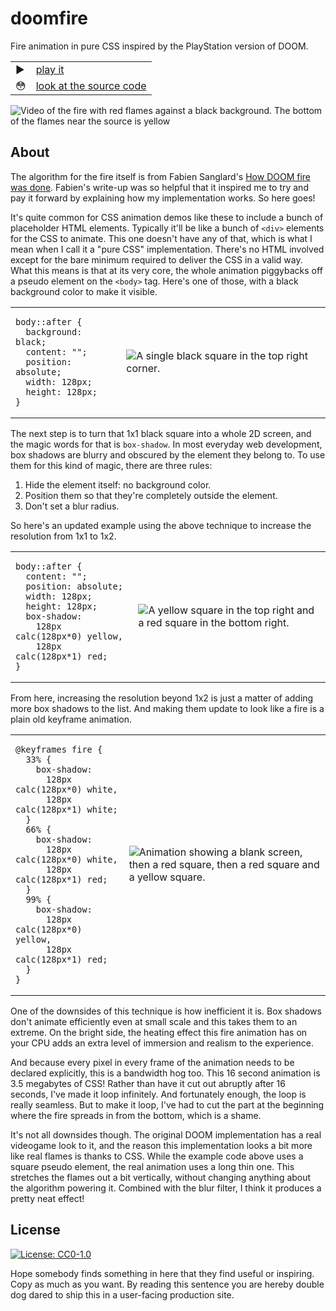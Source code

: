 doomfire
========

Fire animation in pure CSS inspired by the PlayStation version of DOOM.

|    |                                                     |
|----|-----------------------------------------------------|
| ▶️  | [play it](https://hen.cat/doomfire)                 |
| 😳 | [look at the source code](https://github.com/hendotcat/doomfire/blob/trunk/doomfire.scss) |

![Video of the fire with red flames against a black background. The bottom of the flames near the source is yellow](https://hen.cat/doomfire/videos/demo-512x512.gif)

About
-----

The algorithm for the fire itself is from Fabien Sanglard's [How DOOM fire was
done]. Fabien's write-up was so helpful that it inspired me to try and pay it
forward by explaining how my implementation works.
So here goes!

It's quite common for CSS animation demos like these to include a bunch of
placeholder HTML elements. Typically it'll be like a bunch of `<div>` elements
for the CSS to animate. This one doesn't have any of that, which is what I mean
when I call it a "pure CSS" implementation. There's no HTML involved except for
the bare minimum required to deliver the CSS in a valid way. What this means is
that at its very core, the whole animation piggybacks off a pseudo element on
the `<body>` tag. Here's one of those, with a black background color to make it
visible.

<table>
  <tbody>
    <tr>
      <td>
        <pre><code>body::after {
  background: black;
  content: "";
  position: absolute;
  width: 128px;
  height: 128px;
}</code></pre>
      </td>
      <td>
        <img
          alt="A single black square in the top right corner."
          src="https://hen.cat/doomfire/images/example-output-1-256x256.png"
        />
      </td>
    </tr>
  </tbody>
</table>

The next step is to turn that 1x1 black square into a whole 2D screen, and the
magic words for that is `box-shadow`. In most everyday web development, box
shadows are blurry and obscured by the element they belong to. To use them for
this kind of magic, there are three rules:

1. Hide the element itself: no background color.
2. Position them so that they're completely outside the element.
3. Don't set a blur radius.

So here's an updated example using the above technique to increase the
resolution from 1x1 to 1x2.

<table>
  <tbody>
    <tr>
      <td>
        <pre><code>body::after {
  content: "";
  position: absolute;
  width: 128px;
  height: 128px;
  box-shadow:
    128px calc(128px*0) yellow,
    128px calc(128px*1) red;
}</code></pre>
      </td>
      <td>
        <img
          alt="A yellow square in the top right and a red square in the bottom right."
          src="https://hen.cat/doomfire/images/example-output-2-256x256.png"
        />
      </td>
    </tr>
  </tbody>
</table>

From here, increasing the resolution beyond 1x2 is just a matter of adding more box shadows to the list.
And making them update to look like a fire is a plain old keyframe animation.

<table>
  <tbody>
    <tr>
      <td>
        <pre><code>@keyframes fire {
  33% {
    box-shadow:
      128px calc(128px*0) white,
      128px calc(128px*1) white;
  }
  66% {
    box-shadow:
      128px calc(128px*0) white,
      128px calc(128px*1) red;
  }
  99% {
    box-shadow:
      128px calc(128px*0) yellow,
      128px calc(128px*1) red;
  }
}</code></pre>
      </td>
      <td>
        <img
          alt="Animation showing a blank screen, then a red square, then a red square and a yellow square."
          src="https://hen.cat/doomfire/videos/example-output-3-256x256.gif"
        />
      </td>
    </tr>
  </tbody>
</table>

One of the downsides of this technique is how inefficient it is. Box shadows
don't animate efficiently even at small scale and this takes them to an extreme.
On the bright side, the heating effect this fire animation has on your CPU adds
an extra level of immersion and realism to the experience.

And because every pixel in every frame of the animation needs to be declared
explicitly, this is a bandwidth hog too. This 16 second animation is 3.5
megabytes of CSS! Rather than have it cut out abruptly after 16 seconds, I've
made it loop infinitely. And fortunately enough, the loop is really seamless.
But to make it loop, I've had to cut the part at the beginning where the fire
spreads in from the bottom, which is a shame.

It's not all downsides though. The original DOOM implementation has a real
videogame look to it, and the reason this implementation looks a bit more like
real flames is thanks to CSS. While the example code above uses a square pseudo
element, the real animation uses a long thin one. This stretches the flames out
a bit vertically, without changing anything about the algorithm powering it.
Combined with the blur filter, I think it produces a pretty neat effect!

License
-------

[![License: CC0-1.0](https://licensebuttons.net/l/zero/1.0/80x15.png)](http://creativecommons.org/publicdomain/zero/1.0/)

Hope somebody finds something in here that they find useful or inspiring.
Copy as much as you want.
By reading this sentence you are hereby double dog dared to ship this in a user-facing production site.

[How DOOM fire was done]: https://fabiensanglard.net/doom_fire_psx/

